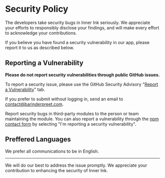 # Security Policy

The developers take security bugs in Inner Ink seriously. We appreciate your efforts to responsibly disclose your findings, and will make every effort to acknowledge your contributions.

If you believe you have found a security vulnerability in our app, please report it to us as described below.

## Reporting a Vulnerability

**Please do not report security vulnerabilities through public GitHub issues.**

To report a security issue, please use the GitHub Security Advisory "[Report a Vulnerability](https://github.com/knownasnaffy/inner-ink/security/advisories/new)" tab.

If you prefer to submit without logging in, send an email to [contact@barinderpreet.com](mailto:contact@barinderpreet.com).

Report security bugs in third-party modules to the person or team maintaining the module. You can also report a vulnerability through the [npm contact form](https://www.npmjs.com/support) by selecting "I'm reporting a security vulnerability".

## Preffered Languages

We prefer all communications to be in English.

---

We will do our best to address the issue promptly. We appreciate your contribution to enhancing the security of Inner Ink.
